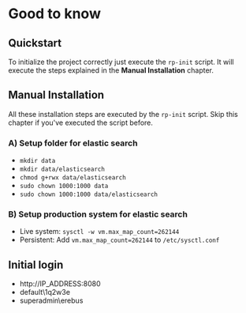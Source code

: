 # Good to know

## Quickstart

To initialize the project correctly just execute the `rp-init` script. It will execute the steps explained in the **Manual Installation** chapter.

## Manual Installation

All these installation steps are executed by the `rp-init` script. Skip this chapter if you've executed the script before.

### A) Setup folder for elastic search

* `mkdir data`
* `mkdir data/elasticsearch`
* `chmod g+rwx data/elasticsearch`
* `sudo chown 1000:1000 data`
* `sudo chown 1000:1000 data/elasticsearch`

### B) Setup production system for elastic search

* Live system: `sysctl -w vm.max_map_count=262144`
* Persistent: Add `vm.max_map_count=262144` to `/etc/sysctl.conf`

## Initial login

* http://IP_ADDRESS:8080
* default\1q2w3e
* superadmin\erebus
